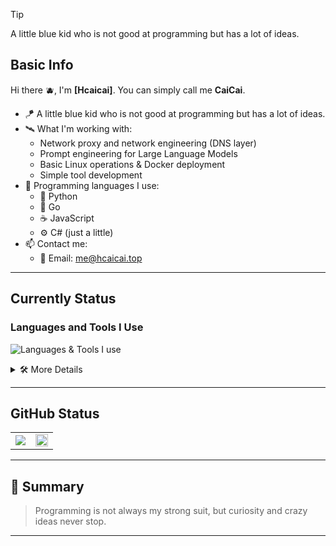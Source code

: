 > [!tip]
> A little blue kid who is not good at programming but has a lot of ideas.

## Basic Info

Hi there 🫐, I'm **[Hcaicai]**. You can simply call me **CaiCai**.

+ 🪁 A little blue kid who is not good at programming but has a lot of ideas.
+ 🛰️ What I'm working with:
  + Network proxy and network engineering (DNS layer)
  + Prompt engineering for Large Language Models
  + Basic Linux operations & Docker deployment
  + Simple tool development
+ 🧰 Programming languages I use:
  + 🐍 Python
  + 🐹 Go
  + ☕ JavaScript
  + ⚙️ C# (just a little)
+ 📫 Contact me:
  + 📧 Email: [me@hcaicai.top](mailto:me@hcaicai.top)

---

## Currently Status

### Languages and Tools I Use

![Languages & Tools I use](https://skillicons.dev/icons?i=python,go,js,docker,linux,bash,vscode,github)

<details>
<summary>🛠️ More Details</summary>

| Language/Tool | Familiarity | Notes |
|------|---------|------|
| ![Python](https://img.shields.io/badge/-Python-3776AB?logo=python&logoColor=white) | 🍊 Familiar | Mainly for writing tools and scripts |
| ![Go](https://img.shields.io/badge/-Go-00ADD8?logo=go&logoColor=white) | 🫎 Comfortable | Useful for network-related mini tools |
| ![JavaScript](https://img.shields.io/badge/-JavaScript-F7DF1E?logo=javascript&logoColor=black) | 🫎 Comfortable | Frontend basics and quick scripts |
| ![C#](https://img.shields.io/badge/-CSharp-239120?logo=csharp&logoColor=white) | 🐑 Beginner | Just started learning |
| ![Docker](https://img.shields.io/badge/-Docker-2496ED?logo=docker&logoColor=white) | 🍊 Familiar | For deploying services and tools |
| ![Linux](https://img.shields.io/badge/-Linux-FCC624?logo=linux&logoColor=black) | 🍊 Familiar | Basic server maintenance and daily use |

**Legend:**
1. 🍊 Familiar
2. 🫎 Comfortable
3. 🐑 Beginner

</details>

---

## GitHub Status

<table width="100%" align="center">
  <tr>
    <td colspan="3" align="center">
      <a href="#GitHub%20Status" align="center">
        <picture>
          <source 
            srcset="https://github-readme-stats.vercel.app/api?username=Xiao-Cai185&count_private=true&show_icons=true&include_all_commits=true&show_owner=true&theme=github_dark&hide_border=true&bg_color=00000000"
            media="(prefers-color-scheme: dark)"
          />
          <source
            srcset="https://github-readme-stats.vercel.app/api?username=Xiao-Cai185&count_private=true&show_icons=true&include_all_commits=true&show_owner=true&theme=default&hide_border=true&bg_color=00000000"
            media="(prefers-color-scheme: light), (prefers-color-scheme: no-preference)"
          />
          <img src="https://github-readme-stats.vercel.app/api?username=Xiao-Cai185&count_private=true&show_icons=true&include_all_commits=true&show_owner=true&theme=transparent" />
        </picture>
      </a>
    </td>
    <td colspan="3" align="center">
      <picture>
        <source
          srcset="http://github-profile-summary-cards-mirror.vercel.app/api/cards/most-commit-language?username=Xiao-Cai185&border_color=0000&bg_color=0000&theme=nord_dark"
          media="(prefers-color-scheme: dark)" 
        />
        <source
          srcset="http://github-profile-summary-cards-mirror.vercel.app/api/cards/most-commit-language?username=Xiao-Cai185&border_color=0000&bg_color=0000&theme=nord_bright"
          media="(prefers-color-scheme: light), (prefers-color-scheme: no-preference)" 
        />
        <img src="http://github-profile-summary-cards-mirror.vercel.app/api/cards/most-commit-language?username=Xiao-Cai185&border_color=0000&bg_color=0000" height="100%" />
      </picture>
    </td>
  </tr>
</table>

---

## 📌 Summary

> Programming is not always my strong suit, but curiosity and crazy ideas never stop.  

---
